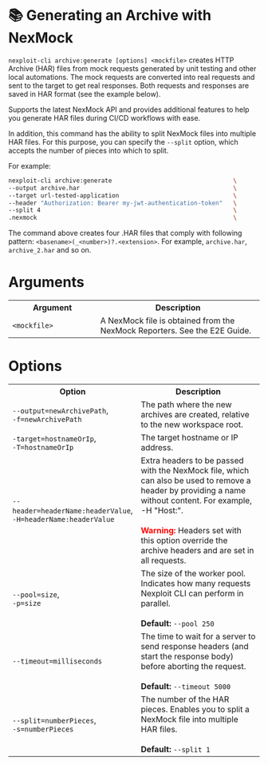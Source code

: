 # 📚 Generating an Archive with NexMock

```nexploit-cli archive:generate [options] <mockfile>``` creates HTTP Archive (HAR) files from mock requests generated by unit testing and other local automations. The mock requests are converted into real requests and sent to the target to get real responses. Both requests and responses are saved in HAR format (see the example below).

Supports the latest NexMock API and provides additional features to help you generate HAR files during CI/CD workflows with ease.

In addition, this command has the ability to split NexMock files into multiple HAR files. For this purpose, you can specify the `--split` option, which accepts the number of pieces into which to split.

For example:
```bash
nexploit-cli archive:generate                                  \
--output archive.har                                           \
--target url-tested-application                                \
--header "Authorization: Bearer my-jwt-authentication-token"   \
--split 4                                                      \
.nexmock                                                       \
```
The command above creates four .HAR files that comply with following pattern: ```<basename>(_<number>)?.<extension>```. For example, `archive.har`, `archive_2.har` and so on.

# Arguments

<table id="simple-table">
    <tr>
        <th width="35%"><strong>Argument</strong></th>
        <th><strong>Description</strong></th>
    </tr>
    <tr>
        <td><code>&#60mockfile&#62</code></td>
        <td> A NexMock file is obtained from the NexMock Reporters. See the E2E Guide.</td>
    </tr>
</table>

# Options

<table id=simple-table>
<tr>
<th width="35%"><strong>Option</strong></th>
<th><strong>Description</strong></th>
</tr>
<tr>
<td><code>--output=newArchivePath</code>, <br><code>-f=newArchivePath</code></td>
<td>The path where the new archives are created, relative to the new workspace root.</td>
</tr>
<tr>
<td><code>-target=hostnameOrIp</code>, <br><code>-T=hostnameOrIp</code></td>
<td>The target hostname or IP address.</td>
</tr>
<tr>
<td><code>--header=headerName:headerValue</code>,<br><code>-H=headerName:headerValue</code>
</td>
<td>Extra headers to be passed with the NexMock file, which can also be used to remove a header by providing a name without content. For example, -H "Host:".<br><br><strong><font color="red">Warning:</font></strong> Headers set with this option override the archive headers and are set in all requests.</td>
</tr>
<tr>
<td><code>--pool=size</code>,<br> <code>-p=size</code></td>
<td>The size of the worker pool. Indicates how many requests Nexploit CLI can perform in parallel.<br><br><strong>Default:</strong> <code>--pool 250</code></td>
</tr>
<tr>
<td><code>--timeout=milliseconds</code></td>
<td>The time to wait for a server to send response headers (and start the response body) before aborting the request.<br><br><strong>Default:</strong> <code>--timeout 5000</code></td>
</tr>
<tr>
<td><code>--split=numberPieces</code>,<br> <code>-s=numberPieces</code></td>
<td>The number of the HAR pieces. Enables you to split a NexMock file into multiple HAR files.<br><br><strong>Default:</strong> <code>--split 1</code></td>
</tr>
</table>

